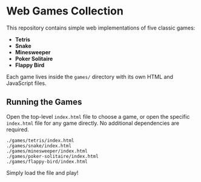 # Web Games Collection

This repository contains simple web implementations of five classic games:

- **Tetris**
- **Snake**
- **Minesweeper**
- **Poker Solitaire**
- **Flappy Bird**

Each game lives inside the `games/` directory with its own HTML and JavaScript files.

## Running the Games

Open the top-level `index.html` file to choose a game, or open the specific `index.html` file for any game directly. No additional dependencies are required.

```
./games/tetris/index.html
./games/snake/index.html
./games/minesweeper/index.html
./games/poker-solitaire/index.html
./games/flappy-bird/index.html
```

Simply load the file and play!
